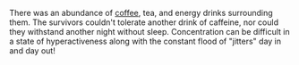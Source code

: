 There was an abundance of [coffee](../caffeine/coffee/caffeine-amount.md), tea, and energy drinks surrounding them. The survivors couldn't tolerate another drink of caffeine, nor could they withstand another night without sleep. Concentration can be difficult in a state of hyperactiveness along with the constant flood of "jitters" day in and day out!
